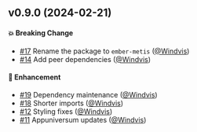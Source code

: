 ## v0.9.0 (2024-02-21)

#### :boom: Breaking Change

- [#17](https://github.com/redpencilio/ember-metis/pull/17) Rename the package to `ember-metis` ([@Windvis](https://github.com/Windvis))
- [#14](https://github.com/redpencilio/ember-metis/pull/14) Add peer dependencies ([@Windvis](https://github.com/Windvis))

#### :rocket: Enhancement

- [#19](https://github.com/redpencilio/ember-metis/pull/19) Dependency maintenance ([@Windvis](https://github.com/Windvis))
- [#18](https://github.com/redpencilio/ember-metis/pull/18) Shorter imports ([@Windvis](https://github.com/Windvis))
- [#12](https://github.com/redpencilio/ember-metis/pull/12) Styling fixes ([@Windvis](https://github.com/Windvis))
- [#11](https://github.com/redpencilio/ember-metis/pull/11) Appuniversum updates ([@Windvis](https://github.com/Windvis))
